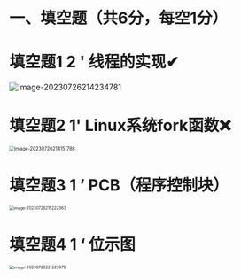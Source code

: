 # 一、填空题（共6分，每空1分）



# 填空题1 2 ' 线程的实现✔

<img src="https://cvp.oss-cn-shanghai.aliyuncs.com/picgo/202307262142932.png" alt="image-20230726214234781"  />



# 填空题2 1' Linux系统fork函数❌

<img src="https://cvp.oss-cn-shanghai.aliyuncs.com/picgo/202307262141929.png" alt="image-20230726214151788" style="zoom: 60%;" />



# 填空题3 1 ’ PCB（程序控制块）

<img src="https://cvp.oss-cn-shanghai.aliyuncs.com/picgo/202307262152434.png" alt="image-20230726215222363" style="zoom: 50%;" />



# 填空题4 1 ‘ 位示图

<img src="https://cvp.oss-cn-shanghai.aliyuncs.com/picgo/202307262212072.png" alt="image-20230726221223979" style="zoom: 50%;" />



